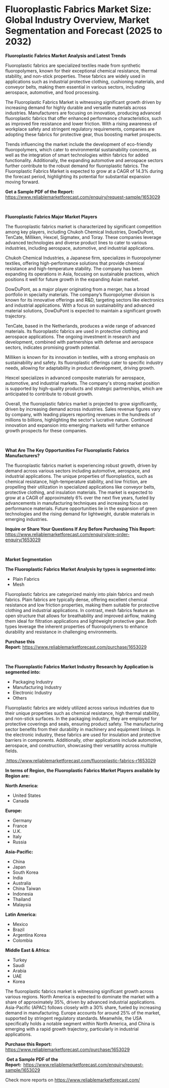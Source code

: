 <p><h1>Fluoroplastic Fabrics Market Size: Global Industry Overview, Market Segmentation and Forecast (2025 to 2032)</h1></p><p><strong>Fluoroplastic Fabrics Market Analysis and Latest Trends</strong></p>
<p><p>Fluoroplastic fabrics are specialized textiles made from synthetic fluoropolymers, known for their exceptional chemical resistance, thermal stability, and non-stick properties. These fabrics are widely used in applications such as industrial protective clothing, cushioning materials, and conveyor belts, making them essential in various sectors, including aerospace, automotive, and food processing.</p><p>The Fluoroplastic Fabrics Market is witnessing significant growth driven by increasing demand for highly durable and versatile materials across industries. Manufacturers are focusing on innovation, producing advanced fluoroplastic fabrics that offer enhanced performance characteristics, such as improved fire resistance and lower friction. With a rising awareness of workplace safety and stringent regulatory requirements, companies are adopting these fabrics for protective gear, thus boosting market prospects.</p><p>Trends influencing the market include the development of eco-friendly fluoropolymers, which cater to environmental sustainability concerns, as well as the integration of smart technologies within fabrics for added functionality. Additionally, the expanding automotive and aerospace sectors further contribute to the robust demand for fluoroplastic fabrics. The Fluoroplastic Fabrics Market is expected to grow at a CAGR of 14.3% during the forecast period, highlighting its potential for substantial expansion moving forward.</p></p>
<p><strong>Get a Sample PDF of the Report:&nbsp;</strong> <a href="https://www.reliablemarketforecast.com/enquiry/request-sample/1653029?utm_campaign=2277&utm_medium=2&utm_source=Github&utm_content=ia&utm_term=08032025&utm_id=fluoroplastic-fabrics">https://www.reliablemarketforecast.com/enquiry/request-sample/1653029</a></p>
<p>&nbsp;</p>
<p><strong>Fluoroplastic Fabrics Major Market Players</strong></p>
<p><p>The fluoroplastic fabrics market is characterized by significant competition among key players, including Chukoh Chemical Industries, DowDuPont, TenCate, Milliken, Hexcel, Sigmatex, and Toray. These companies leverage advanced technologies and diverse product lines to cater to various industries, including aerospace, automotive, and industrial applications.</p><p>Chukoh Chemical Industries, a Japanese firm, specializes in fluoropolymer textiles, offering high-performance solutions that provide chemical resistance and high-temperature stability. The company has been expanding its operations in Asia, focusing on sustainable practices, which positions it well for future growth in the expanding Asian market.</p><p>DowDuPont, as a major player originating from a merger, has a broad portfolio in specialty materials. The company’s fluoropolymer division is known for its innovative offerings and R&D, targeting sectors like electronics and industrial applications. With a focus on sustainability and advanced material solutions, DowDuPont is expected to maintain a significant growth trajectory.</p><p>TenCate, based in the Netherlands, produces a wide range of advanced materials. Its fluoroplastic fabrics are used in protective clothing and aerospace applications. The ongoing investment in research and development, combined with partnerships with defense and aerospace sectors, indicates promising growth potential.</p><p>Milliken is known for its innovation in textiles, with a strong emphasis on sustainability and safety. Its fluoroplastic offerings cater to specific industry needs, allowing for adaptability in product development, driving growth.</p><p>Hexcel specializes in advanced composite materials for aerospace, automotive, and industrial markets. The company's strong market position is supported by high-quality products and strategic partnerships, which are anticipated to contribute to robust growth.</p><p>Overall, the fluoroplastic fabrics market is projected to grow significantly, driven by increasing demand across industries. Sales revenue figures vary by company, with leading players reporting revenues in the hundreds of millions to billions, highlighting the sector's lucrative nature. Continued innovation and expansion into emerging markets will further enhance growth prospects for these companies.</p></p>
<p>&nbsp;</p>
<p><strong>What Are The Key Opportunities For Fluoroplastic Fabrics Manufacturers?</strong></p>
<p><p>The fluoroplastic fabrics market is experiencing robust growth, driven by demand across various sectors including automotive, aerospace, and industrial applications. The unique properties of fluoroplastics, such as chemical resistance, high-temperature stability, and low friction, are propelling their utilization in specialized applications like conveyor belts, protective clothing, and insulation materials. The market is expected to grow at a CAGR of approximately 6% over the next five years, fueled by advancements in manufacturing techniques and increasing focus on performance materials. Future opportunities lie in the expansion of green technologies and the rising demand for lightweight, durable materials in emerging industries.</p></p>
<p><strong>Inquire or Share Your Questions If Any Before Purchasing This Report:</strong> <a href="https://www.reliablemarketforecast.com/enquiry/pre-order-enquiry/1653029?utm_campaign=2277&utm_medium=2&utm_source=Github&utm_content=ia&utm_term=08032025&utm_id=fluoroplastic-fabrics">https://www.reliablemarketforecast.com/enquiry/pre-order-enquiry/1653029</a></p>
<p>&nbsp;</p>
<p><strong>Market Segmentation</strong></p>
<p><strong>The Fluoroplastic Fabrics Market Analysis by types is segmented into:</strong></p>
<p><ul><li>Plain Fabrics</li><li>Mesh</li></ul></p>
<p><p>Fluoroplastic fabrics are categorized mainly into plain fabrics and mesh fabrics. Plain fabrics are typically dense, offering excellent chemical resistance and low friction properties, making them suitable for protective clothing and industrial applications. In contrast, mesh fabrics feature an open structure that allows for breathability and improved airflow, making them ideal for filtration applications and lightweight protective gear. Both types leverage the inherent properties of fluoropolymers to enhance durability and resistance in challenging environments.</p></p>
<p><strong>Purchase this Report:&nbsp;</strong><a href="https://www.reliablemarketforecast.com/purchase/1653029?utm_campaign=2277&utm_medium=2&utm_source=Github&utm_content=ia&utm_term=08032025&utm_id=fluoroplastic-fabrics">https://www.reliablemarketforecast.com/purchase/1653029</a></p>
<p>&nbsp;</p>
<p><strong>The Fluoroplastic Fabrics Market Industry Research by Application is segmented into:</strong></p>
<p><ul><li>Packaging Industry</li><li>Manufacturing Industry</li><li>Electronic Industry</li><li>Others</li></ul></p>
<p><p>Fluoroplastic fabrics are widely utilized across various industries due to their unique properties such as chemical resistance, high thermal stability, and non-stick surfaces. In the packaging industry, they are employed for protective coverings and seals, ensuring product safety. The manufacturing sector benefits from their durability in machinery and equipment linings. In the electronic industry, these fabrics are used for insulation and protective barriers in components. Additionally, other applications include automotive, aerospace, and construction, showcasing their versatility across multiple fields.</p></p>
<p><a href="https://www.reliablemarketforecast.com/fluoroplastic-fabrics-r1653029?utm_campaign=2277&utm_medium=2&utm_source=Github&utm_content=ia&utm_term=08032025&utm_id=fluoroplastic-fabrics">&nbsp;https://www.reliablemarketforecast.com/fluoroplastic-fabrics-r1653029</a></p>
<p><strong>In terms of Region, the Fluoroplastic Fabrics Market Players available by Region are:</strong></p>
<p>
    <p> <strong> North America: </strong>
        <ul>
            <li>United States</li>
            <li>Canada</li>
        </ul>
        </p> 
    <p> <strong> Europe: </strong>
        <ul>
            <li>Germany</li>
            <li>France</li>
            <li>U.K.</li>
            <li>Italy</li>
            <li>Russia</li>
        </ul>
        </p> 
    <p> <strong> Asia-Pacific: </strong>
        <ul>
            <li>China</li>
            <li>Japan</li>
            <li>South Korea</li>
            <li>India</li>
            <li>Australia</li>
            <li>China Taiwan</li>
            <li>Indonesia</li>
            <li>Thailand</li>
            <li>Malaysia</li>
        </ul>
        </p> 
    <p> <strong> Latin America: </strong>
        <ul>
            <li>Mexico</li>
            <li>Brazil</li>
            <li>Argentina Korea</li>
            <li>Colombia</li>
        </ul>
        </p> 
    <p> <strong> Middle East & Africa: </strong>
        <ul>
            <li>Turkey</li>
            <li>Saudi</li>
            <li>Arabia</li>
            <li>UAE</li>
            <li>Korea</li>
        </ul>
    </p>
    </p>
<p><p>The fluoroplastic fabrics market is witnessing significant growth across various regions. North America is expected to dominate the market with a share of approximately 35%, driven by advanced industrial applications. Asia-Pacific (APAC) follows closely with a 30% share, fueled by increasing demand in manufacturing. Europe accounts for around 25% of the market, supported by stringent regulatory standards. Meanwhile, the USA specifically holds a notable segment within North America, and China is emerging with a rapid growth trajectory, particularly in industrial applications.</p></p>
<p><strong>Purchase this Report: </strong><a href="https://www.reliablemarketforecast.com/purchase/1653029?utm_campaign=2277&utm_medium=2&utm_source=Github&utm_content=ia&utm_term=08032025&utm_id=fluoroplastic-fabrics">https://www.reliablemarketforecast.com/purchase/1653029</a></p>
<p>&nbsp;<strong>Get a Sample PDF of the Report:&nbsp;&nbsp;</strong><a href="https://www.reliablemarketforecast.com/enquiry/request-sample/1653029?utm_campaign=2277&utm_medium=2&utm_source=Github&utm_content=ia&utm_term=08032025&utm_id=fluoroplastic-fabrics">https://www.reliablemarketforecast.com/enquiry/request-sample/1653029</a></p>
<p><strong></strong></p>
<p>Check more reports on <a href="https://www.reliablemarketforecast.com/?utm_campaign=2277&utm_medium=2&utm_source=Github&utm_content=ia&utm_term=08032025&utm_id=fluoroplastic-fabrics">https://www.reliablemarketforecast.com/</a></p>